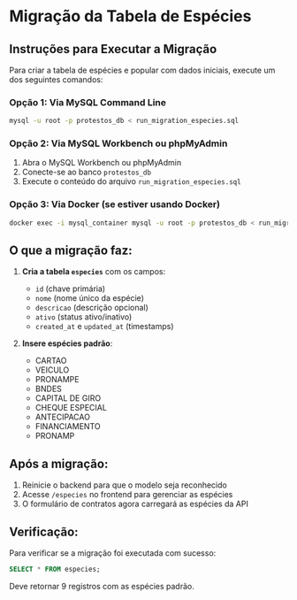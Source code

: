 # Migração da Tabela de Espécies

## Instruções para Executar a Migração

Para criar a tabela de espécies e popular com dados iniciais, execute um dos seguintes comandos:

### Opção 1: Via MySQL Command Line

```bash
mysql -u root -p protestos_db < run_migration_especies.sql
```

### Opção 2: Via MySQL Workbench ou phpMyAdmin

1. Abra o MySQL Workbench ou phpMyAdmin
2. Conecte-se ao banco `protestos_db`
3. Execute o conteúdo do arquivo `run_migration_especies.sql`

### Opção 3: Via Docker (se estiver usando Docker)

```bash
docker exec -i mysql_container mysql -u root -p protestos_db < run_migration_especies.sql
```

## O que a migração faz:

1. **Cria a tabela `especies`** com os campos:

   - `id` (chave primária)
   - `nome` (nome único da espécie)
   - `descricao` (descrição opcional)
   - `ativo` (status ativo/inativo)
   - `created_at` e `updated_at` (timestamps)

2. **Insere espécies padrão**:
   - CARTAO
   - VEICULO
   - PRONAMPE
   - BNDES
   - CAPITAL DE GIRO
   - CHEQUE ESPECIAL
   - ANTECIPACAO
   - FINANCIAMENTO
   - PRONAMP

## Após a migração:

1. Reinicie o backend para que o modelo seja reconhecido
2. Acesse `/especies` no frontend para gerenciar as espécies
3. O formulário de contratos agora carregará as espécies da API

## Verificação:

Para verificar se a migração foi executada com sucesso:

```sql
SELECT * FROM especies;
```

Deve retornar 9 registros com as espécies padrão.
